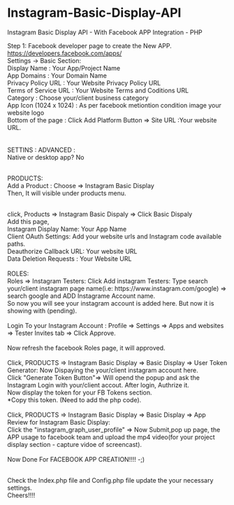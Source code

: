 # Instagram-Basic-Display-API
Instagram Basic Display API - With Facebook APP Integration - PHP


Step 1: 
Facebook developer page to create the New APP.<br>
https://developers.facebook.com/apps/ <br>
Settings -> Basic Section: <br>
Display Name : Your App/Project Name <br>
App Domains : Your Domain Name <br>
Privacy Policy URL : Your Website Privacy Policy URL <br>
Terms of Service URL : Your Website Terms and Coditions URL <br>
Category : Choose your/client business category <br>
App Icon (1024 x 1024) : As per facebook metiontion condition image your website logo <br>
Bottom of the page : Click Add Platform Button => Site URL :Your website URL. <br>
<br><br>
SETTINS : ADVANCED : <br>
Native or desktop app?  No
<br><br>

PRODUCTS:<br>
Add a Product : Choose => Instagram Basic Display <br>
Then, It will visible under products menu.<br>

<br>
click, Products => Instagram Basic Dispaly => Click Basic Dispaly<br>
Add this page,<br>
Instagram Display Name: Your App Name<br>
Client OAuth Settings: Add your website urls and Instagram code available paths.<br>
Deauthorize Callback URL: Your website URL<br>
Data Deletion Requests : Your Website URL
<br><br>
ROLES:<br>
Roles => Instagram Testers: Click Add instagram Testers: Type search your/client instagram page name(i.e: https://www.instagram.com/google) => search google and ADD Instagrame Account name.<br>
So now you will see your instagram account is added here. But now it is showing with (pending).<br>
<br>
Login To your Instagram Account : Profile => Settings => Apps and websites => Tester Invites tab => Click Approve.<br><br>
Now refresh the facebook Roles page, it will approved.
<br><br>
Click, PRODUCTS => Instagram Basic Display => Basic Display => User Token Generator: Now Dispaying the your/client instagram account here. <br>
Click "Generate Token Button"=> Will opend the popup and ask the Instagram Login with your/client accout. After login, Authrize it. <br>
Now display the token for your FB Tokens section.<br>
*Copy this token. (Need to add the php code).<br>
<br>
Click, PRODUCTS => Instagram Basic Display => Basic Display => App Review for Instagram Basic Display: <br>
Click the "instagram_graph_user_profile" => Now Submit,pop up page, the APP usage to facebook team and upload the mp4 video(for your project display section - capture vidoe of screencast).<br>

<br>
Now Done For FACEBOOK APP CREATION!!!! -;)
<br><br>

Check the Index.php file and Config.php file update the your necessary settings.
<br>
Cheers!!!!




